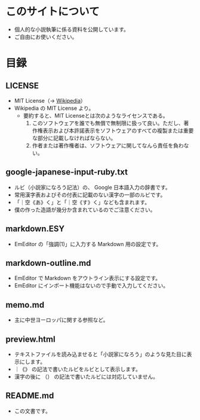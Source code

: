 # このサイトについて
* 個人的な小説執筆に係る資料を公開しています。
* ご自由にお使いください。

# 目録
## LICENSE
* MIT License（-> [Wikipedia](https://ja.wikipedia.org/wiki/MIT_License#%E7%89%B9%E5%BE%B4)）
* Wikipedia の MIT License より。
  * 要約すると、MIT Licenseとは次のようなライセンスである。
    1. このソフトウェアを誰でも無償で無制限に扱って良い。ただし、著作権表示および本許諾表示をソフトウェアのすべての複製または重要な部分に記載しなければならない。
    2. 作者または著作権者は、ソフトウェアに関してなんら責任を負わない。

## google-japanese-input-ruby.txt
* ルビ（小説家になろう記法）の、 Google 日本語入力の辞書です。
* 常用漢字表およびその付表に記載のない漢字の一部のルビです。
* 「｜空《あ》く」と「｜空《す》く」なども含まれます。
* 僕の作った造語が幾分か含まれているのでご注意ください。

## markdown.ESY
* EmEditor の「強調(1)」に入力する Markdown 用の設定です。

## markdown-outline.md
* EmEditor で Markdown をアウトライン表示にする設定です。
* EmEditor にインポート機能はないので手動で入力してください。

## memo.md
* 主に中世ヨーロッパに関する参照など。

## preview.html
* テキストファイルを読み込ませると「小説家になろう」のような見た目に表示にします。
* ｜《》 の記法で書いたルビをルビとして表示します。
* 漢字の後に （） の記法で書いたルビには対応していません。

## README.md
* この文書です。
